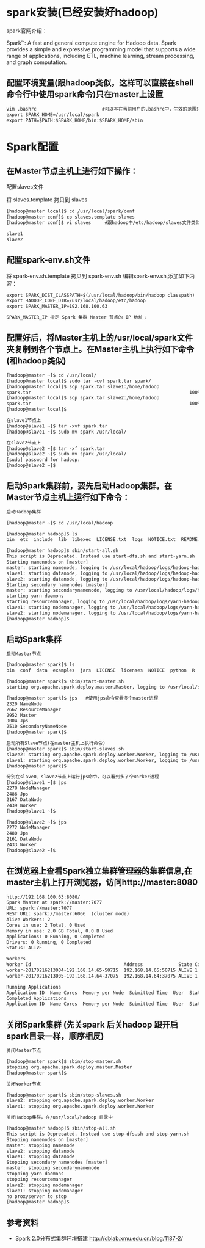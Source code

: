 spark安装(已经安装好hadoop)
===
spark官网介绍：

Spark™: A fast and general compute engine for Hadoop data. Spark provides a simple and expressive programming model that supports a wide range of applications, including ETL, machine learning, stream processing, and graph computation.

配置环境变量(跟hadoop类似，这样可以直接在shell命令行中使用spark命令)只在master上设置
---

```txt
vim .bashrc                        #可以写在当前用户的.bashrc中，生效的范围只是当前用户，写在/etc/profile生效的范围是所有用户
export SPARK_HOME=/usr/local/spark
export PATH=$PATH:$SPARK_HOME/bin:$SPARK_HOME/sbin
```
Spark配置
===

在Master节点主机上进行如下操作：
---

配置slaves文件

将 slaves.template 拷贝到 slaves

```txt
[hadoop@master local]$ cd /usr/local/spark/conf
[hadoop@master conf]$ cp slaves.template slaves
[hadoop@master conf]$ vi slaves     #跟hadoop中/etc/hadoop/slaves文件类似

slave1
slave2
```
配置spark-env.sh文件
---

将 spark-env.sh.template 拷贝到 spark-env.sh 编辑spark-env.sh,添加如下内容：

```txt
export SPARK_DIST_CLASSPATH=$(/usr/local/hadoop/bin/hadoop classpath)
export HADOOP_CONF_DIR=/usr/local/hadoop/etc/hadoop
export SPARK_MASTER_IP=192.168.100.63

SPARK_MASTER_IP 指定 Spark 集群 Master 节点的 IP 地址；
```

配置好后，将Master主机上的/usr/local/spark文件夹复制到各个节点上。在Master主机上执行如下命令(和hadoop类似)
---

```txt
[hadoop@master ~]$ cd /usr/local/
[hadoop@master local]$ sudo tar -cvf spark.tar spark/
[hadoop@master local]$ scp spark.tar slave1:/home/hadoop
spark.tar                                                          100%  137MB 137.2MB/s   00:01    
[hadoop@master local]$ scp spark.tar slave2:/home/hadoop
spark.tar                                                          100%  137MB 137.2MB/s   00:01    
[hadoop@master local]$ 

在slave1节点上
[hadoop@slave1 ~]$ tar -xvf spark.tar
[hadoop@slave1 ~]$ sudo mv spark /usr/local/

在slave2节点上
[hadoop@slave2 ~]$ tar -xf spark.tar 
[hadoop@slave2 ~]$ sudo mv spark /usr/local/
[sudo] password for hadoop: 
[hadoop@slave2 ~]$ 
```
启动Spark集群前，要先启动Hadoop集群。在Master节点主机上运行如下命令：
---

```txt
启动Hadoop集群

[hadoop@master ~]$ cd /usr/local/hadoop

[hadoop@master hadoop]$ ls
bin  etc  include  lib  libexec  LICENSE.txt  logs  NOTICE.txt  README.txt  sbin  share  tmp

[hadoop@master hadoop]$ sbin/start-all.sh 
This script is Deprecated. Instead use start-dfs.sh and start-yarn.sh
Starting namenodes on [master]
master: starting namenode, logging to /usr/local/hadoop/logs/hadoop-hadoop-namenode-master.out
slave1: starting datanode, logging to /usr/local/hadoop/logs/hadoop-hadoop-datanode-slave1.out
slave2: starting datanode, logging to /usr/local/hadoop/logs/hadoop-hadoop-datanode-slave2.out
Starting secondary namenodes [master]
master: starting secondarynamenode, logging to /usr/local/hadoop/logs/hadoop-hadoop-secondarynamenode-master.out
starting yarn daemons
starting resourcemanager, logging to /usr/local/hadoop/logs/yarn-hadoop-resourcemanager-master.out
slave1: starting nodemanager, logging to /usr/local/hadoop/logs/yarn-hadoop-nodemanager-slave1.out
slave2: starting nodemanager, logging to /usr/local/hadoop/logs/yarn-hadoop-nodemanager-slave2.out
[hadoop@master hadoop]$ 
```
启动Spark集群
---

```txt
启动Master节点

[hadoop@master spark]$ ls
bin  conf  data  examples  jars  LICENSE  licenses  NOTICE  python  R  README.md  RELEASE  sbin  yarn

[hadoop@master spark]$ sbin/start-master.sh 
starting org.apache.spark.deploy.master.Master, logging to /usr/local/spark/logs/spark-hadoop-org.apache.spark.deploy.master.Master-1-master.out

[hadoop@master spark]$ jps   #使用jps命令查看多个master进程
2320 NameNode
2662 ResourceManager
2952 Master
3004 Jps
2510 SecondaryNameNode
[hadoop@master spark]$ 

启动所有Slave节点(在master主机上执行命令)
[hadoop@master spark]$ sbin/start-slaves.sh
slave2: starting org.apache.spark.deploy.worker.Worker, logging to /usr/local/spark/logs/spark-hadoop-org.apache.spark.deploy.worker.Worker-1-slave2.out
slave1: starting org.apache.spark.deploy.worker.Worker, logging to /usr/local/spark/logs/spark-hadoop-org.apache.spark.deploy.worker.Worker-1-slave1.out
[hadoop@master spark]$ 

分别在slave0、slave2节点上运行jps命令，可以看到多了个Worker进程
[hadoop@slave1 ~]$ jps
2278 NodeManager
2486 Jps
2167 DataNode
2439 Worker
[hadoop@slave1 ~]$

[hadoop@slave2 ~]$ jps
2272 NodeManager
2480 Jps
2161 DataNode
2433 Worker
[hadoop@slave2 ~]$
```
在浏览器上查看Spark独立集群管理器的集群信息,在master主机上打开浏览器，访问http://master:8080
---

```txt
http://192.168.100.63:8080/
Spark Master at spark://master:7077 
URL: spark://master:7077
REST URL: spark://master:6066  (cluster mode) 
Alive Workers: 2
Cores in use: 2 Total, 0 Used
Memory in use: 2.0 GB Total, 0.0 B Used
Applications: 0 Running, 0 Completed 
Drivers: 0 Running, 0 Completed 
Status: ALIVE

Workers 
Worker Id                                  Address             State Cores      Memory
worker-20170216213004-192.168.14.65-50715  192.168.14.65:50715 ALIVE 1 (0 Used) 1024.0 MB (0.0 B Used)  
worker-20170216213005-192.168.14.64-37075  192.168.14.64:37075 ALIVE 1 (0 Used) 1024.0 MB (0.0 B Used)  

Running Applications
Application ID  Name Cores  Memory per Node  Submitted Time  User  State  Duration
Completed Applications
Application ID  Name Cores  Memory per Node  Submitted Time  User  State  Duration
```
关闭Spark集群 (先关spark 后关hadoop 跟开启spark目录一样，顺序相反)
---

```txt
关闭Master节点

[hadoop@master spark]$ sbin/stop-master.sh 
stopping org.apache.spark.deploy.master.Master
[hadoop@master spark]$

关闭Worker节点

[hadoop@master spark]$ sbin/stop-slaves.sh 
slave2: stopping org.apache.spark.deploy.worker.Worker
slave1: stopping org.apache.spark.deploy.worker.Worker

关闭Hadoop集群，在/usr/local/hadoop 目录中

[hadoop@master hadoop]$ sbin/stop-all.sh 
This script is Deprecated. Instead use stop-dfs.sh and stop-yarn.sh
Stopping namenodes on [master]
master: stopping namenode
slave2: stopping datanode
slave1: stopping datanode
Stopping secondary namenodes [master]
master: stopping secondarynamenode
stopping yarn daemons
stopping resourcemanager
slave2: stopping nodemanager
slave1: stopping nodemanager
no proxyserver to stop
[hadoop@master hadoop]$
```
参考资料
---
- Spark 2.0分布式集群环境搭建 http://dblab.xmu.edu.cn/blog/1187-2/

